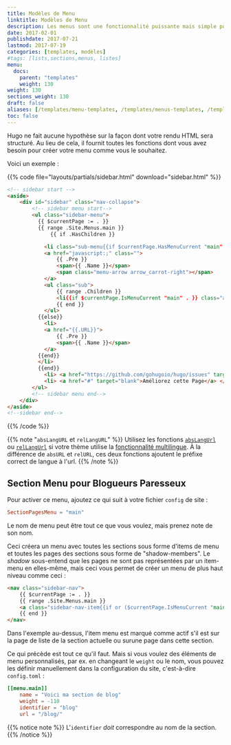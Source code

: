 ```yaml
---
title: Modèles de Menu
linktitle: Modèles de Menu
description: Les menus sont une fonctionnalité puissante mais simple pour la gestion de contenu mais ils peuvent être aisément manipulés dans vos modèles pour servir vos exigences de design.
date: 2017-02-01
publishdate: 2017-07-21
lastmod: 2017-07-19
categories: [templates, modèles]
#tags: [lists,sections,menus, listes]
menu:
  docs:
    parent: "templates"
    weight: 130
weight: 130
sections_weight: 130
draft: false
aliases: [/templates/menu-templates, /templates/menus-templates, /templates/menu]
toc: false
---
```

Hugo ne fait aucune hypothèse sur la façon dont votre rendu HTML sera structuré. Au lieu de cela, il fournit toutes les fonctions dont vous avez besoin pour créer votre menu comme vous le souhaitez.

Voici un exemple : 

{{% code file="layouts/partials/sidebar.html" download="sidebar.html" %}}
```html
<!-- sidebar start -->
<aside>
    <div id="sidebar" class="nav-collapse">
        <!-- sidebar menu start-->
        <ul class="sidebar-menu">
          {{ $currentPage := . }}
          {{ range .Site.Menus.main }}
              {{ if .HasChildren }}

            <li class="sub-menu{{if $currentPage.HasMenuCurrent "main" . }} active{{end}}">
            <a href="javascript:;" class="">
                {{ .Pre }}
                <span>{{ .Name }}</span>
                <span class="menu-arrow arrow_carrot-right"></span>
            </a>
            <ul class="sub">
                {{ range .Children }}
                <li{{if $currentPage.IsMenuCurrent "main" . }} class="active"{{end}}><a href="{{.URL}}"> {{ .Name }} </a> </li>
                {{ end }}
            </ul>
          {{else}}
            <li>
            <a href="{{.URL}}">
                {{ .Pre }}
                <span>{{ .Name }}</span>
            </a>
          {{end}}
          </li>
          {{end}}
            <li> <a href="https://github.com/gohugoio/hugo/issues" target="blank">Questions and Issues</a> </li>
            <li> <a href="#" target="blank">Améliorez cette Page</a> </li>
        </ul>
        <!-- sidebar menu end-->
    </div>
</aside>
<!--sidebar end-->
```
{{% /code %}}

{{% note "`absLangURL` et `relLangURL`" %}}
Utilisez les fonctions [`absLangUrl`](/functions/abslangurl) ou [`relLangUrl`](/functions/rellangurl) si votre thème utilise la [fonctionnalité multilingue](/content-management/multilingual/). À la différence de `absURL` et `relURL`, ces deux fonctions ajoutent le préfixe correct de langue à l'url.
{{% /note %}}

## Section Menu pour Blogueurs Paresseux

Pour activer ce menu, ajoutez ce qui suit à votre fichier `config` de site :

```toml
SectionPagesMenu = "main"
```

Le nom de menu peut être tout ce que vous voulez, mais prenez note de son nom.

Ceci créera un menu avec toutes les sections sous forme d'items de menu et toutes les pages des sections sous forme de "shadow-members". Le _shadow_ sous-entend que les pages ne sont pas représentées par un item-menu en elles-même, mais ceci vous permet de créer un menu de plus haut niveau comme ceci : 

```html
<nav class="sidebar-nav">
    {{ $currentPage := . }}
    {{ range .Site.Menus.main }}
    <a class="sidebar-nav-item{{if or ($currentPage.IsMenuCurrent "main" .) ($currentPage.HasMenuCurrent "main" .) }} active{{end}}" href="{{.URL}}">{{ .Name }}</a>
    {{ end }}
</nav>
```

Dans l'exemple au-dessus, l'item menu est marqué comme actif s'il est sur la page de liste de la section actuelle ou surune page dans cette section.

Ce qui précède est tout ce qu'il faut. Mais si vous voulez des éléments de menu personnalisés, par ex. en changeant le `weight` ou le nom, vous pouvez les définir manuellement dans la configuration du site, c'est-à-dire `config.toml` :

```toml
[[menu.main]]
    name = "Voici ma section de blog"
    weight = -110
    identifier = "blog"
    url = "/blog/"
```

{{% notice note %}}
L'`identifier` *doit* correspondre au nom de la section.
{{% /notice %}}
